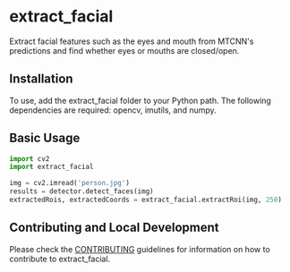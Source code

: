 # extract_facial
Extract facial features such as the eyes and mouth from MTCNN's predictions and find whether eyes or mouths are closed/open.

## Installation

To use, add the extract_facial folder to your Python path. The following dependencies are required: opencv, imutils, and numpy.

## Basic Usage

```python
import cv2
import extract_facial

img = cv2.imread('person.jpg')
results = detector.detect_faces(img)
extractedRois, extractedCoords = extract_facial.extractRoi(img, 250)
```

## Contributing and Local Development

Please check the [CONTRIBUTING](/CONTRIBUTING.md) guidelines for information 
on how to contribute to extract_facial.
